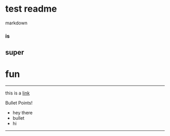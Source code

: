 # test readme

markdown
### is
## super
# fun

-----------------------

this is a [link](https://github.com/Jermal-Lee)


Bullet Points!
* hey there
* bullet
* hi

--------------
